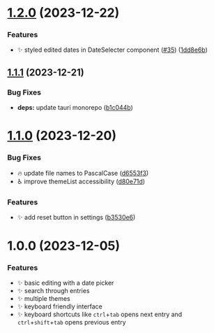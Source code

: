 # [1.2.0](https://github.com/knownasnaffy/inner-ink/compare/v1.1.1...v1.2.0) (2023-12-22)


### Features

* :sparkles: styled edited dates in DateSelecter component ([#35](https://github.com/knownasnaffy/inner-ink/issues/35)) ([1dd8e6b](https://github.com/knownasnaffy/inner-ink/commit/1dd8e6b0478a6ad6ff7324b0875a195c49cdc06b))

## [1.1.1](https://github.com/knownasnaffy/inner-ink/compare/v1.1.0...v1.1.1) (2023-12-21)


### Bug Fixes

* **deps:** update tauri monorepo ([b1c044b](https://github.com/knownasnaffy/inner-ink/commit/b1c044b3ec2ab0461ca9b547b89c6cd3970bb0cc))

# [1.1.0](https://github.com/knownasnaffy/inner-ink/compare/v1.0.0...v1.1.0) (2023-12-20)


### Bug Fixes

* :fire: update file names to PascalCase ([d6553f3](https://github.com/knownasnaffy/inner-ink/commit/d6553f3b5558c242396942cbb4c050467499190c))
* :wheelchair: improve themeList accessibility ([d80e71d](https://github.com/knownasnaffy/inner-ink/commit/d80e71d3c47d97d525ce127c7b9c11e88d5e293f))


### Features

* :sparkles: add reset button in settings ([b3530e6](https://github.com/knownasnaffy/inner-ink/commit/b3530e6e2a9a31d5efe06a1d73a1cb85ea18c04b))

# 1.0.0 (2023-12-05)


### Features

* ✨ basic editing with a date picker
* ✨ search through entries
* ✨ multiple themes
* ✨ keyboard friendly interface
* ✨ keyboard shortcuts like `ctrl`+`tab` opens next entry and `ctrl`+`shift`+`tab` opens previous entry
